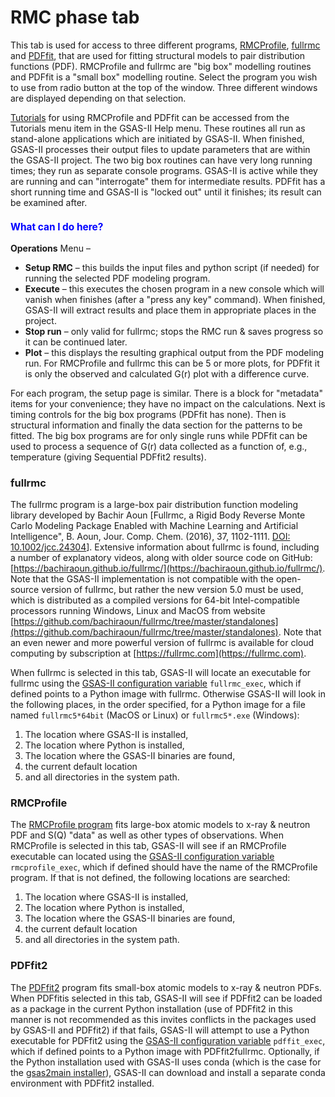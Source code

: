 <a name="Phase-RMC"></a>
# **RMC** phase tab

This tab is used for access to three different programs, [RMCProfile](#rmcprofile), [fullrmc](#fullrmc) and [PDFfit](#pdffit),
that are used for fitting structural models to pair distribution functions (PDF).
RMCProfile and fullrmc are "big box" modelling routines and PDFfit is a "small box" modelling routine. 
Select the program you wish to use from radio button at the top of the window. Three
different windows are displayed depending on that selection. 

[Tutorials](https://advancedphotonsource.github.io/GSAS-II-tutorials/tutorials.html) for using RMCProfile and PDFfit can be accessed from the Tutorials menu item in the GSAS-II Help menu. These routines all run as stand-alone applications which are initiated by GSAS-II. When finished, GSAS-II processes their output files to update parameters that are within the GSAS-II project. The two big box routines can have very long running times; they run as separate console programs. GSAS-II is active while they are running and can "interrogate" them for intermediate results. PDFfit has a short running time and GSAS-II is "locked out" until it finishes; its result can be examined after.

<H3 style="color:blue;font-size:1.1em">What can I do here?</H3>

**Operations** Menu –

   * **Setup RMC** – this builds the input files and python script (if needed) for running the selected PDF modeling program.
   * **Execute** – this executes the chosen program in a new console which will vanish when finishes (after a "press any key" command). When finished, GSAS-II will extract results and place them in appropriate places in the project.
   * **Stop run** – only valid for fullrmc; stops the RMC run & saves progress so it can be continued later.
   * **Plot** – this displays the resulting graphical output from the PDF modeling run. For RMCProfile and fullrmc this can be 5 or more plots, for PDFfit it is only the observed and calculated G(r) plot with a difference curve.

For each program, the setup page is similar. There is a block for "metadata" items for your convenience; they have no impact on the calculations. Next is timing controls for the big box programs (PDFfit has none). Then is structural information and finally the data section for the patterns to be fitted. The big box programs are for only single runs while PDFfit can be used to process a sequence of G(r) data collected as a function of, e.g., temperature (giving Sequential PDFfit2 results).

<a name="fullrmc"></a>
### fullrmc

The fullrmc program is a large-box pair distribution function modeling library developed by Bachir Aoun [Fullrmc, a Rigid Body Reverse Monte Carlo Modeling Package Enabled with Machine Learning and Artificial Intelligence", B. Aoun, Jour. Comp. Chem. (2016), 37, 1102-1111. [DOI: 10.1002/jcc.24304](https://doi.org/10.1002/jcc.24304)]. Extensive information about fullrmc is found, including a number of explanatory videos, along with older source code on GitHub: [https://bachiraoun.github.io/fullrmc/](https://bachiraoun.github.io/fullrmc/). Note that the GSAS-II implementation is not compatible with the open-source version of fullrmc, but rather the new version 5.0 must be used, which is distributed as a compiled versions for 64-bit Intel-compatible processors running Windows, Linux and MacOS from website [https://github.com/bachiraoun/fullrmc/tree/master/standalones](https://github.com/bachiraoun/fullrmc/tree/master/standalones). Note that an even newer and more powerful version of fullrmc is available for cloud computing by subscription at [https://fullrmc.com](https://fullrmc.com). 

When fullrmc is selected in this tab, GSAS-II will locate an executable for fullrmc using the [GSAS-II configuration variable](./others.md#config)  `fullrmc_exec`, which if defined points to a Python image with fullrmc. Otherwise GSAS-II will look in the following places, in the order specified, for a Python image for a file named `fullrmc5*64bit` (MacOS or Linux) or `fullrmc5*.exe` (Windows):

1. The location where GSAS-II is installed,
2. The location where Python is installed,
3. The location where the GSAS-II binaries are found,
4. the current default location
5. and all directories in the system path. 

<a name="rmcprofile"></a>
### RMCProfile
The [RMCProfile program](http://rmcprofile.org/) fits large-box atomic models to x-ray & neutron PDF and S(Q) "data" as well as other types of observations. 
When RMCProfile is selected in this tab, GSAS-II will see if an RMCProfile
executable can located using the [GSAS-II configuration variable](./others.md#config)  `rmcprofile_exec`, which if defined should have the name of the RMCProfile program. If that is not defined, the following locations are searched:

1. The location where GSAS-II is installed,
2. The location where Python is installed,
3. The location where the GSAS-II binaries are found,
4. the current default location
5. and all directories in the system path. 

<a name="pdffit"></a>
### PDFfit2
The [PDFfit2](https://www.diffpy.org/diffpy.pdffit2/) program fits small-box atomic models to x-ray & neutron PDFs.
When PDFfitis selected in this tab, GSAS-II will see if PDFfit2 can be loaded as a package in the current Python installation (use of PDFfit2 in this manner is not recommended as this invites conflicts in the packages used by GSAS-II and PDFfit2) if that fails, GSAS-II will attempt to use a Python executable for PDFfit2 using the [GSAS-II configuration variable](./others.md#config)  `pdffit_exec`, which if defined points to a Python image with PDFfit2fullrmc. Optionally, if the Python installation used with GSAS-II uses conda (which is the case for the [gsas2main installer](https://advancedphotonsource.github.io/GSAS-II-tutorials/install.html#gsas2main-installer)), GSAS-II can download and install a separate conda environment with PDFfit2 installed. 

